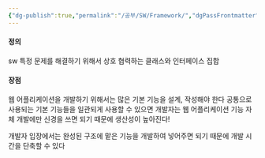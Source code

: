```yaml
---
{"dg-publish":true,"permalink":"/공부/SW/Framework/","dgPassFrontmatter":true}
---
```


#### 정의
sw 특정 문제를 해결하기 위해서 상호 협력하는 클래스와 인터페이스 집합

#### 장점
웹 어플리케이션을 개발하기 위해서는 많은 기본 기능을 설계, 작성해야 한다 공통으로 사용되는 기본 기능들을 일관되게 사용할 수 있으면 개발자는 웹 어플리케이션 기능 자체 개발에만 신경을 쓰면 되기 때문에 생산성이 높아진다! 

개발자 입장에서는 완성된 구조에 맡은 기능을 개발하여 넣어주면 되기 때문에 개발 시간을 단축할 수 있다